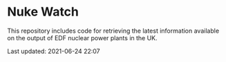 # Nuke Watch

This repository includes code for retrieving the latest information available on the output of EDF nuclear power plants in the UK.

Last updated: 2021-06-24 22:07